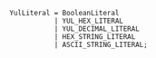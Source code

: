 <!-- This file is generated automatically by infrastructure scripts. Please don't edit by hand. -->

```{ .ebnf .slang-ebnf #YulLiteral }
YulLiteral = BooleanLiteral
           | YUL_HEX_LITERAL
           | YUL_DECIMAL_LITERAL
           | HEX_STRING_LITERAL
           | ASCII_STRING_LITERAL;
```
